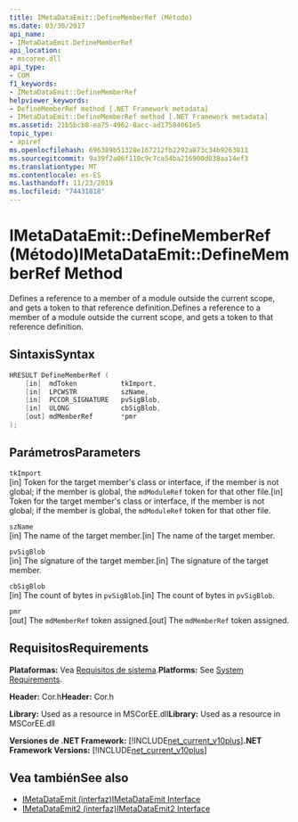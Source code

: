 ```yaml
---
title: IMetaDataEmit::DefineMemberRef (Método)
ms.date: 03/30/2017
api_name:
- IMetaDataEmit.DefineMemberRef
api_location:
- mscoree.dll
api_type:
- COM
f1_keywords:
- IMetaDataEmit::DefineMemberRef
helpviewer_keywords:
- DefineMemberRef method [.NET Framework metadata]
- IMetaDataEmit::DefineMemberRef method [.NET Framework metadata]
ms.assetid: 21b5bcb8-ea75-4962-8acc-ad17584061e5
topic_type:
- apiref
ms.openlocfilehash: 696389b51328e167212fb2292a873c34b9263811
ms.sourcegitcommit: 9a39f2a06f110c9c7ca54ba216900d038aa14ef3
ms.translationtype: MT
ms.contentlocale: es-ES
ms.lasthandoff: 11/23/2019
ms.locfileid: "74431818"
---
```

# <a name="imetadataemitdefinememberref-method"></a><span data-ttu-id="6ffc3-102">IMetaDataEmit::DefineMemberRef (Método)</span><span class="sxs-lookup"><span data-stu-id="6ffc3-102">IMetaDataEmit::DefineMemberRef Method</span></span>
<span data-ttu-id="6ffc3-103">Defines a reference to a member of a module outside the current scope, and gets a token to that reference definition.</span><span class="sxs-lookup"><span data-stu-id="6ffc3-103">Defines a reference to a member of a module outside the current scope, and gets a token to that reference definition.</span></span>  
  
## <a name="syntax"></a><span data-ttu-id="6ffc3-104">Sintaxis</span><span class="sxs-lookup"><span data-stu-id="6ffc3-104">Syntax</span></span>  
  
```cpp  
HRESULT DefineMemberRef (   
    [in]  mdToken           tkImport,   
    [in]  LPCWSTR           szName,   
    [in]  PCCOR_SIGNATURE   pvSigBlob,   
    [in]  ULONG             cbSigBlob,   
    [out] mdMemberRef       *pmr   
);  
```  
  
## <a name="parameters"></a><span data-ttu-id="6ffc3-105">Parámetros</span><span class="sxs-lookup"><span data-stu-id="6ffc3-105">Parameters</span></span>  
 `tkImport`  
 <span data-ttu-id="6ffc3-106">[in] Token for the target member's class or interface, if the member is not global; if the member is global, the `mdModuleRef` token for that other file.</span><span class="sxs-lookup"><span data-stu-id="6ffc3-106">[in] Token for the target member's class or interface, if the member is not global; if the member is global, the `mdModuleRef` token for that other file.</span></span>  
  
 `szName`  
 <span data-ttu-id="6ffc3-107">[in] The name of the target member.</span><span class="sxs-lookup"><span data-stu-id="6ffc3-107">[in] The name of the target member.</span></span>  
  
 `pvSigBlob`  
 <span data-ttu-id="6ffc3-108">[in] The signature of the target member.</span><span class="sxs-lookup"><span data-stu-id="6ffc3-108">[in] The signature of the target member.</span></span>  
  
 `cbSigBlob`  
 <span data-ttu-id="6ffc3-109">[in] The count of bytes in `pvSigBlob`.</span><span class="sxs-lookup"><span data-stu-id="6ffc3-109">[in] The count of bytes in `pvSigBlob`.</span></span>  
  
 `pmr`  
 <span data-ttu-id="6ffc3-110">[out] The `mdMemberRef` token assigned.</span><span class="sxs-lookup"><span data-stu-id="6ffc3-110">[out] The `mdMemberRef` token assigned.</span></span>  
  
## <a name="requirements"></a><span data-ttu-id="6ffc3-111">Requisitos</span><span class="sxs-lookup"><span data-stu-id="6ffc3-111">Requirements</span></span>  
 <span data-ttu-id="6ffc3-112">**Plataformas:** Vea [Requisitos de sistema](../../../../docs/framework/get-started/system-requirements.md).</span><span class="sxs-lookup"><span data-stu-id="6ffc3-112">**Platforms:** See [System Requirements](../../../../docs/framework/get-started/system-requirements.md).</span></span>  
  
 <span data-ttu-id="6ffc3-113">**Header:** Cor.h</span><span class="sxs-lookup"><span data-stu-id="6ffc3-113">**Header:** Cor.h</span></span>  
  
 <span data-ttu-id="6ffc3-114">**Library:** Used as a resource in MSCorEE.dll</span><span class="sxs-lookup"><span data-stu-id="6ffc3-114">**Library:** Used as a resource in MSCorEE.dll</span></span>  
  
 <span data-ttu-id="6ffc3-115">**Versiones de .NET Framework:** [!INCLUDE[net_current_v10plus](../../../../includes/net-current-v10plus-md.md)]</span><span class="sxs-lookup"><span data-stu-id="6ffc3-115">**.NET Framework Versions:** [!INCLUDE[net_current_v10plus](../../../../includes/net-current-v10plus-md.md)]</span></span>  
  
## <a name="see-also"></a><span data-ttu-id="6ffc3-116">Vea también</span><span class="sxs-lookup"><span data-stu-id="6ffc3-116">See also</span></span>

- [<span data-ttu-id="6ffc3-117">IMetaDataEmit (interfaz)</span><span class="sxs-lookup"><span data-stu-id="6ffc3-117">IMetaDataEmit Interface</span></span>](../../../../docs/framework/unmanaged-api/metadata/imetadataemit-interface.md)
- [<span data-ttu-id="6ffc3-118">IMetaDataEmit2 (interfaz)</span><span class="sxs-lookup"><span data-stu-id="6ffc3-118">IMetaDataEmit2 Interface</span></span>](../../../../docs/framework/unmanaged-api/metadata/imetadataemit2-interface.md)
